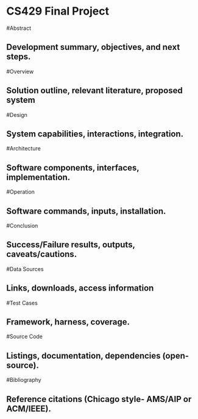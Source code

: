 # CS429 Final Project

#Abstract
## Development summary, objectives, and next steps.

#Overview
## Solution outline, relevant literature, proposed system

#Design
## System capabilities, interactions, integration.

#Architecture
## Software components, interfaces, implementation.

#Operation
## Software commands, inputs, installation.

#Conclusion
## Success/Failure results, outputs, caveats/cautions.

#Data Sources
## Links, downloads, access information

#Test Cases
## Framework, harness, coverage.

#Source Code
##  Listings, documentation, dependencies (open-source).

#Bibliography
##  Reference citations (Chicago style- AMS/AIP or ACM/IEEE).

